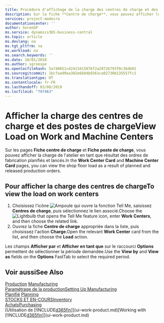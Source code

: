 ```yaml
---
title: Procédure d'affichage de la charge des centres de charge et des postes de charge | Microsoft Docs
description: Sur la fiche **Centre de charge**, vous pouvez afficher la charge des centres de charge en tant que résultat des ordres de fabrication lancés.
services: project-madeira
documentationcenter: ''
author: SorenGP
ms.service: dynamics365-business-central
ms.topic: article
ms.devlang: na
ms.tgt_pltfrm: na
ms.workload: na
ms.search.keywords: ''
ms.date: 10/01/2018
ms.author: sgroespe
ms.openlocfilehash: 5a740651cd2413415076f2a29726793f0c36db02
ms.sourcegitcommit: 1bcfaa99ea302e6b84b8361ca02730b135557fc1
ms.translationtype: HT
ms.contentlocale: fr-FR
ms.lasthandoff: 03/08/2019
ms.locfileid: "797463"
---
```

# <a name="view-load-on-work-and-machine-centers"></a><span data-ttu-id="0172d-103">Afficher la charge des centres de charge et des postes de charge</span><span class="sxs-lookup"><span data-stu-id="0172d-103">View Load on Work and Machine Centers</span></span>
<span data-ttu-id="0172d-104">Sur les pages **Fiche centre de charge** et **Fiche poste de charge**, vous pouvez afficher la charge de l'atelier en tant que résultat des ordres de fabrication planifiés et lancés.</span><span class="sxs-lookup"><span data-stu-id="0172d-104">In the **Work Center Card** and **Machine Center Card** pages, you can view the shop floor load as a result of planned and released production orders.</span></span>    

## <a name="to-view-the-load-on-work-centers"></a><span data-ttu-id="0172d-105">Pour afficher la charge des centres de charge</span><span class="sxs-lookup"><span data-stu-id="0172d-105">To view the load on work centers</span></span>  
1.  <span data-ttu-id="0172d-106">Choisissez l'icône ![Ampoule qui ouvre la fonction Tell Me](media/ui-search/search_small.png "Dites-moi ce que vous voulez faire"), saisissez **Centres de charge**, puis sélectionnez le lien associé.</span><span class="sxs-lookup"><span data-stu-id="0172d-106">Choose the ![Lightbulb that opens the Tell Me feature](media/ui-search/search_small.png "Tell me what you want to do") icon, enter **Work Centers**, and then choose the related link.</span></span>  
2.  <span data-ttu-id="0172d-107">Ouvrez la fiche **Centre de charge** appropriée dans la liste, puis choisissez l'action **Charge**.</span><span class="sxs-lookup"><span data-stu-id="0172d-107">Open the relevant **Work Center** card from the list, and then choose the **Load** action.</span></span>  

<span data-ttu-id="0172d-108">Les champs **Afficher par** et **Afficher en tant que** sur le raccourci **Options** permettent de sélectionner la période demandée.</span><span class="sxs-lookup"><span data-stu-id="0172d-108">Use the **View by** and **View as** fields on the **Options** FastTab to select the required period.</span></span>  

## <a name="see-also"></a><span data-ttu-id="0172d-109">Voir aussi</span><span class="sxs-lookup"><span data-stu-id="0172d-109">See Also</span></span>  
<span data-ttu-id="0172d-110">[Production](production-manage-manufacturing.md)  </span><span class="sxs-lookup"><span data-stu-id="0172d-110">[Manufacturing](production-manage-manufacturing.md)  </span></span>  
[<span data-ttu-id="0172d-111">Paramétrage de la production</span><span class="sxs-lookup"><span data-stu-id="0172d-111">Setting Up Manufacturing</span></span>](production-configure-production-processes.md)  
<span data-ttu-id="0172d-112">[Planifié](production-planning.md)    </span><span class="sxs-lookup"><span data-stu-id="0172d-112">[Planning](production-planning.md)    </span></span>  
[<span data-ttu-id="0172d-113">STOCKS ET EN-COURS</span><span class="sxs-lookup"><span data-stu-id="0172d-113">Inventory</span></span>](inventory-manage-inventory.md)  
[<span data-ttu-id="0172d-114">Achats</span><span class="sxs-lookup"><span data-stu-id="0172d-114">Purchasing</span></span>](purchasing-manage-purchasing.md)  
<span data-ttu-id="0172d-115">[Utilisation de [!INCLUDE[d365fin](includes/d365fin_md.md)]](ui-work-product.md)</span><span class="sxs-lookup"><span data-stu-id="0172d-115">[Working with [!INCLUDE[d365fin](includes/d365fin_md.md)]](ui-work-product.md)</span></span>
